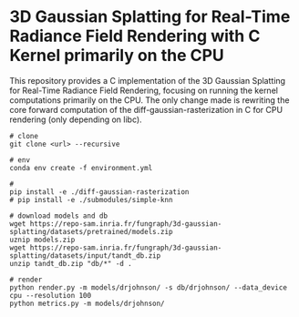 # 3D Gaussian Splatting for Real-Time Radiance Field Rendering with C Kernel primarily on the CPU

This repository provides a C implementation of the 3D Gaussian Splatting for Real-Time Radiance Field Rendering, focusing on running the kernel computations primarily on the CPU. The only change made is rewriting the core forward computation of the diff-gaussian-rasterization in C for CPU rendering (only depending on libc).

```shell
# clone
git clone <url> --recursive

# env
conda env create -f environment.yml

# 
pip install -e ./diff-gaussian-rasterization
# pip install -e ./submodules/simple-knn

# download models and db
wget https://repo-sam.inria.fr/fungraph/3d-gaussian-splatting/datasets/pretrained/models.zip
uznip models.zip
wget https://repo-sam.inria.fr/fungraph/3d-gaussian-splatting/datasets/input/tandt_db.zip
unzip tandt_db.zip "db/*" -d .

# render
python render.py -m models/drjohnson/ -s db/drjohnson/ --data_device cpu --resolution 100
python metrics.py -m models/drjohnson/
```
